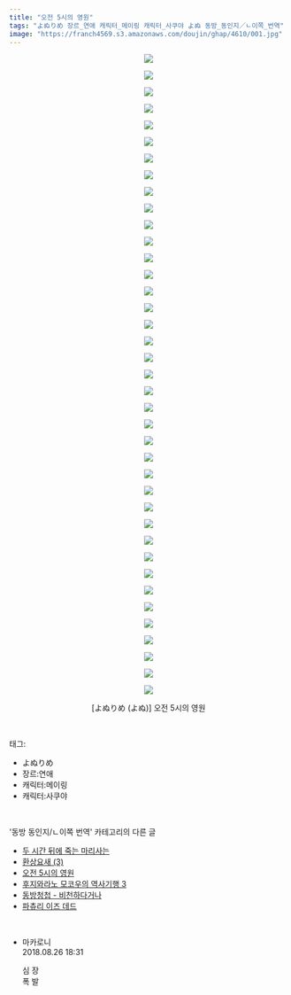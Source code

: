 ```yaml
---
title: "오전 5시의 영원"
tags: "よぬりめ 장르_연애 캐릭터_메이링 캐릭터_사쿠야 よぬ 동방_동인지／ㄴ이쪽_번역"
image: "https://franch4569.s3.amazonaws.com/doujin/ghap/4610/001.jpg"
---
```

<div class="article">
<p style="text-align: center; clear: none; float: none;"><img src="{{ site.imgserver2 }}/ghap/4610/001.jpg"/></p>
<p style="text-align: center; clear: none; float: none;"><img src="{{ site.imgserver2 }}/ghap/4610/002.jpg"/></p>
<p style="text-align: center; clear: none; float: none;"><img src="{{ site.imgserver2 }}/ghap/4610/003.jpg"/></p>
<p style="text-align: center; clear: none; float: none;"><img src="{{ site.imgserver2 }}/ghap/4610/004.jpg"/></p>
<p style="text-align: center; clear: none; float: none;"><img src="{{ site.imgserver2 }}/ghap/4610/005.jpg"/></p>
<p style="text-align: center; clear: none; float: none;"><img src="{{ site.imgserver2 }}/ghap/4610/006.jpg"/></p>
<p style="text-align: center; clear: none; float: none;"><img src="{{ site.imgserver2 }}/ghap/4610/007.jpg"/></p>
<p style="text-align: center; clear: none; float: none;"><img src="{{ site.imgserver2 }}/ghap/4610/008.jpg"/></p>
<p style="text-align: center; clear: none; float: none;"><img src="{{ site.imgserver2 }}/ghap/4610/009.jpg"/></p>
<p style="text-align: center; clear: none; float: none;"><img src="{{ site.imgserver2 }}/ghap/4610/010.jpg"/></p>
<p style="text-align: center; clear: none; float: none;"><img src="{{ site.imgserver2 }}/ghap/4610/011.jpg"/></p>
<p style="text-align: center; clear: none; float: none;"><img src="{{ site.imgserver2 }}/ghap/4610/012.jpg"/></p>
<p style="text-align: center; clear: none; float: none;"><img src="{{ site.imgserver2 }}/ghap/4610/013.jpg"/></p>
<p style="text-align: center; clear: none; float: none;"><img src="{{ site.imgserver2 }}/ghap/4610/014.jpg"/></p>
<p style="text-align: center; clear: none; float: none;"><img src="{{ site.imgserver2 }}/ghap/4610/015.jpg"/></p>
<p style="text-align: center; clear: none; float: none;"><img src="{{ site.imgserver2 }}/ghap/4610/016.jpg"/></p>
<p style="text-align: center; clear: none; float: none;"><img src="{{ site.imgserver2 }}/ghap/4610/017.jpg"/></p>
<p style="text-align: center; clear: none; float: none;"><img src="{{ site.imgserver2 }}/ghap/4610/018.jpg"/></p>
<p style="text-align: center; clear: none; float: none;"><img src="{{ site.imgserver2 }}/ghap/4610/019.jpg"/></p>
<p style="text-align: center; clear: none; float: none;"><img src="{{ site.imgserver2 }}/ghap/4610/020.jpg"/></p>
<p style="text-align: center; clear: none; float: none;"><img src="{{ site.imgserver2 }}/ghap/4610/021.jpg"/></p>
<p style="text-align: center; clear: none; float: none;"><img src="{{ site.imgserver2 }}/ghap/4610/022.jpg"/></p>
<p style="text-align: center; clear: none; float: none;"><img src="{{ site.imgserver2 }}/ghap/4610/023.jpg"/></p>
<p style="text-align: center; clear: none; float: none;"><img src="{{ site.imgserver2 }}/ghap/4610/024.jpg"/></p>
<p style="text-align: center; clear: none; float: none;"><img src="{{ site.imgserver2 }}/ghap/4610/025.jpg"/></p>
<p style="text-align: center; clear: none; float: none;"><img src="{{ site.imgserver2 }}/ghap/4610/026.jpg"/></p>
<p style="text-align: center; clear: none; float: none;"><img src="{{ site.imgserver2 }}/ghap/4610/027.jpg"/></p>
<p style="text-align: center; clear: none; float: none;"><img src="{{ site.imgserver2 }}/ghap/4610/028.jpg"/></p>
<p style="text-align: center; clear: none; float: none;"><img src="{{ site.imgserver2 }}/ghap/4610/029.jpg"/></p>
<p style="text-align: center; clear: none; float: none;"><img src="{{ site.imgserver2 }}/ghap/4610/030.jpg"/></p>
<p style="text-align: center; clear: none; float: none;"><img src="{{ site.imgserver2 }}/ghap/4610/031.jpg"/></p>
<p style="text-align: center; clear: none; float: none;"><img src="{{ site.imgserver2 }}/ghap/4610/032.jpg"/></p>
<p style="text-align: center; clear: none; float: none;"><img src="{{ site.imgserver2 }}/ghap/4610/033.jpg"/></p>
<p style="text-align: center; clear: none; float: none;"><img src="{{ site.imgserver2 }}/ghap/4610/034.jpg"/></p>
<p style="text-align: center; clear: none; float: none;"><img src="{{ site.imgserver2 }}/ghap/4610/035.jpg"/></p>
<p style="text-align: center; clear: none; float: none;"><img src="{{ site.imgserver2 }}/ghap/4610/036.jpg"/></p>
<p style="text-align: center; clear: none; float: none;"><img src="{{ site.imgserver2 }}/ghap/4610/037.jpg"/></p>
<p style="text-align: center; clear: none; float: none;"><img src="{{ site.imgserver2 }}/ghap/4610/038.jpg"/></p>
<p style="text-align: center; clear: none; float: none;"><img src="{{ site.imgserver2 }}/ghap/4610/039.jpg"/></p>
<p style="text-align: center; clear: none; float: none;">[よぬりめ (よぬ)] 오전 5시의 영원</p>
</div><br/>
<div class="tagTrail">
<p>태그: </p>
<ul>
<li>よぬりめ</li>
<li>장르:연애</li>
<li>캐릭터:메이링</li>
<li>캐릭터:사쿠야</li>
</ul>
</div><br/>
<div class="another">
<p>'동방 동인지/ㄴ이쪽 번역' 카테고리의 다른 글</p>
<ul>
<li><a href="/ghap_4639">두 시간 뒤에 죽는 마리사는</a></li>
<li><a href="/ghap_4632">환상요새 (3)</a></li>
<li><a href="/ghap_4610">오전 5시의 영원</a></li>
<li><a href="/ghap_4607">후지와라노 모코우의 역사기행 3</a></li>
<li><a href="/ghap_4601">동방청첩 - 비천하다거나</a></li>
<li><a href="/ghap_4600">파츄리 이즈 데드</a></li>
</ul>
</div><br/>
<div class="cb_module cb_fluid">
<div class="cb_wrt cb_profile">
<div class="comment">
<ul>
<li class="cb_thumb_off" id="comment15318052">
<div class="cb_comment_area">
<div class="cb_info_area">
<div class="cb_section">
<span class="cb_nick_name">마카로니</span>
</div>
<div class="cb_section">
<span class="cb_date">2018.08.26 18:31 </span>
</div>
</div>
<div class="cb_dsc_comment">
<p class="cb_dsc">
											심 장<br/>
폭 발
										</p>
</div>
</div></li>
</ul>
</div>
</div><!-- commentList close -->
</div><br/>
